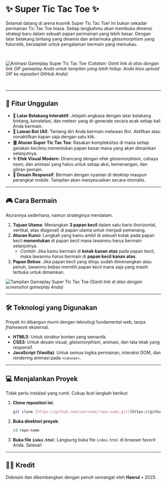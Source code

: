 # ✨ Super Tic Tac Toe ✨

Selamat datang di arena kosmik Super Tic Tac Toe! Ini bukan sekadar permainan Tic Tac Toe biasa. Setiap langkahmu akan membuka dimensi strategi baru dalam sebuah papan permainan yang lebih besar. Dengan latar belakang bintang yang dinamis dan antarmuka *glassmorphism* yang futuristik, bersiaplah untuk pengalaman bermain yang memukau.

<br>

![Animasi Gameplay Super Tic Tac Toe](https://raw.githubusercontent.com/user/repo/main/gameplay.gif)
*(Catatan: Ganti link di atas dengan link GIF gameplay Anda untuk tampilan yang lebih hidup. Anda bisa upload GIF ke repositori GitHub Anda)*

<br>

---

## 🚀 Fitur Unggulan

-   **🌌 Latar Belakang Interaktif**: Jelajahi angkasa dengan latar belakang bintang, konstelasi, dan meteor yang di-generate secara acak setiap kali Anda bermain.
-   **🤖 Lawan Bot (AI)**: Tantang diri Anda bermain melawan Bot. Aktifkan atau nonaktifkan kapan saja dengan satu klik.
-   **룰 Aturan Super Tic Tac Toe**: Rasakan kompleksitas di mana setiap gerakan kecilmu menentukan papan besar mana yang akan dimainkan selanjutnya.
-   **✨ Efek Visual Modern**: Dirancang dengan efek *glassmorphism*, cahaya neon, dan animasi yang halus untuk setiap aksi, kemenangan, dan giliran pemain.
-   **📱 Desain Responsif**: Bermain dengan nyaman di desktop maupun perangkat mobile. Tampilan akan menyesuaikan secara otomatis.

---

## 🎮 Cara Bermain

Aturannya sederhana, namun strateginya mendalam.

1.  **Tujuan Utama**: Menangkan **3 papan kecil** dalam satu baris (horizontal, vertikal, atau diagonal) di papan utama untuk menjadi pemenang.
2.  **Aturan Kunci**: Langkah yang kamu ambil di sebuah kotak pada papan kecil **menentukan** di papan kecil mana lawanmu harus bermain selanjutnya.
    -   *Contoh*: Jika kamu bermain di **kotak kanan atas** pada papan kecil, maka lawanmu harus bermain di **papan kecil kanan atas**.
3.  **Papan Bebas**: Jika papan kecil yang dituju sudah dimenangkan atau penuh, lawanmu bebas memilih papan kecil mana saja yang masih terbuka untuk dimainkan.

![Tampilan Gameplay Super Tic Tac Toe](https://raw.githubusercontent.com/user/repo/main/screenshot.png)
*(Ganti link di atas dengan screenshot gameplay Anda)*

---

## 🛠️ Teknologi yang Digunakan

Proyek ini dibangun murni dengan teknologi fundamental web, tanpa *framework* eksternal.

-   **HTML5**: Untuk struktur konten yang semantik.
-   **CSS3**: Untuk desain visual, *glassmorphism*, animasi, dan tata letak yang responsif.
-   **JavaScript (Vanilla)**: Untuk semua logika permainan, interaksi DOM, dan rendering animasi pada `<canvas>`.

---

## 💻 Menjalankan Proyek

Tidak perlu instalasi yang rumit. Cukup ikuti langkah berikut:

1.  **Clone repositori ini**:
    ```bash
    git clone [https://github.com/username/repo-name.git](https://github.com/username/repo-name.git)
    ```
2.  **Buka direktori proyek**:
    ```bash
    cd repo-name
    ```
3.  **Buka file `index.html`**:
    Langsung buka file `index.html` di browser favorit Anda. Selesai!

---

## 👨‍🚀 Kredit

Didesain dan dikembangkan dengan penuh semangat oleh **Haerul** • 2025.
